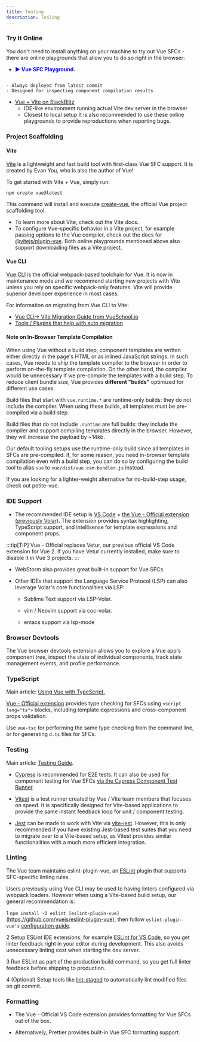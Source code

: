 ```yaml
---
title: Tooling
description: Tooling
---
```


### Try It Online​
You don't need to install anything on your machine to try out Vue SFCs - there are online playgrounds that allow you to do so right in the browser:

- <a href="https://play.vuejs.org/" target="_blank" style="display: inline-flex; align-items: center; text-decoration: none; font-weight: bolder; color: blue;">
  ▶️ Vue SFC Playground.
</a>

    - Always deployed from latest commit
    - Designed for inspecting component compilation results


- [Vue + Vite on StackBlitz](https://stackblitz.com/edit/vitejs-vite-pxsnfk7c?file=index.html&terminal=dev)
    - IDE-like environment running actual Vite dev server in the browser
    - Closest to local setup
It is also recommended to use these online playgrounds to provide reproductions when reporting bugs.

### Project Scaffolding​
#### Vite​

[Vite](https://vite.dev/) is a lightweight and fast build tool with first-class Vue SFC support. It is created by Evan You, who is also the author of Vue!

To get started with Vite + Vue, simply run:

```
npm create vue@latest
```

This command will install and execute [create-vue](https://github.com/vuejs/create-vue), the official Vue project scaffolding tool.

- To learn more about Vite, check out the Vite docs.
- To configure Vue-specific behavior in a Vite project, for example passing options to the Vue compiler, check out the docs for [@vitejs/plugin-vue](https://github.com/vitejs/vite-plugin-vue/tree/main/packages/plugin-vue#readme).
Both online playgrounds mentioned above also support downloading files as a Vite project.

#### Vue CLI​
[Vue CLI](https://cli.vuejs.org/) is the official webpack-based toolchain for Vue. It is now in maintenance mode and we recommend starting new projects with Vite unless you rely on specific webpack-only features. Vite will provide superior developer experience in most cases.

For information on migrating from Vue CLI to Vite:

- [Vue CLI-> Vite Migration Guide from VueSchool.io](https://vueschool.io/articles/vuejs-tutorials/how-to-migrate-from-vue-cli-to-vite/)
- [Tools / Plugins that help with auto migration](https://github.com/vitejs/awesome-vite#vue-cli)

#### Note on In-Browser Template Compilation​
When using Vue without a build step, component templates are written either directly in the page's HTML or as inlined JavaScript strings. In such cases, Vue needs to ship the template compiler to the browser in order to perform on-the-fly template compilation. On the other hand, the compiler would be unnecessary if we pre-compile the templates with a build step. To reduce client bundle size, Vue provides **different "builds"** optimized for different use cases.

Build files that start with `vue.runtime.*` are runtime-only builds: they do not include the compiler. When using these builds, all templates must be pre-compiled via a build step.

Build files that do not include `.runtime` are full builds: they include the compiler and support compiling templates directly in the browser. However, they will increase the payload by ~14kb.

Our default tooling setups use the runtime-only build since all templates in SFCs are pre-compiled. If, for some reason, you need in-browser template compilation even with a build step, you can do so by configuring the build tool to alias `vue` to `vue/dist/vue.esm-bundler.js` instead.

If you are looking for a lighter-weight alternative for no-build-step usage, check out petite-vue.

### IDE Support​
- The recommended IDE setup is [VS Code](https://code.visualstudio.com/) + [the Vue - Official extension (previously Volar)](https://marketplace.visualstudio.com/items?itemName=Vue.volar). The extension provides syntax highlighting, TypeScript support, and intellisense for template expressions and component props.

:::tip[TIP]
Vue - Official replaces Vetur, our previous official VS Code extension for Vue 2. If you have Vetur currently installed, make sure to disable it in Vue 3 projects.
:::

- WebStorm also provides great built-in support for Vue SFCs.

- Other IDEs that support the Language Service Protocol (LSP) can also leverage Volar's core functionalities via LSP:

  - Sublime Text support via LSP-Volar.

  - vim / Neovim support via coc-volar.

  - emacs support via lsp-mode

### Browser Devtools​
The Vue browser devtools extension allows you to explore a Vue app's component tree, inspect the state of individual components, track state management events, and profile performance.

### TypeScript​
Main article: [Using Vue with TypeScript.]()

[Vue - Official extension](https://github.com/vuejs/language-tools) provides type checking for SFCs using `<script lang="ts">` blocks, including template expressions and cross-component props validation.

Use `vue-tsc` for performing the same type checking from the command line, or for generating `d.ts` files for SFCs.

### Testing

Main article: [Testing Guide]().

- [Cypress](https://www.cypress.io/) is recommended for E2E tests. It can also be used for component testing for Vue SFCs [via the Cypress Component Test Runner](https://docs.cypress.io/app/component-testing/get-started).

- [Vitest](https://vitest.dev/) is a test runner created by Vue / Vite team members that focuses on speed. It is specifically designed for Vite-based applications to provide the same instant feedback loop for unit / component testing.

- [Jest](https://jestjs.io/) can be made to work with Vite via [vite-jest](https://github.com/haoqunjiang/vite-jest). However, this is only recommended if you have existing Jest-based test suites that you need to migrate over to a Vite-based setup, as Vitest provides similar functionalities with a much more efficient integration.

### Linting​
The Vue team maintains eslint-plugin-vue, an [ESLint](https://eslint.org/) plugin that supports SFC-specific linting rules.

Users previously using Vue CLI may be used to having linters configured via webpack loaders. However when using a Vite-based build setup, our general recommendation is:

1 `npm install -D eslint [eslint-plugin-vue]`(https://github.com/vuejs/eslint-plugin-vue), then follow `eslint-plugin-vue's` [configuration guide](https://eslint.vuejs.org/user-guide/#usage).

2 Setup ESLint IDE extensions, for example [ESLint for VS Code](https://marketplace.visualstudio.com/items?itemName=dbaeumer.vscode-eslint), so you get linter feedback right in your editor during development. This also avoids unnecessary linting cost when starting the dev server.

3 Run ESLint as part of the production build command, so you get full linter feedback before shipping to production.

4 (Optional) Setup tools like [lint-staged](https://github.com/lint-staged/lint-staged) to automatically lint modified files on git commit.

### Formatting​
- The Vue - Official VS Code extension provides formatting for Vue SFCs out of the box.

- Alternatively, Prettier provides built-in Vue SFC formatting support.